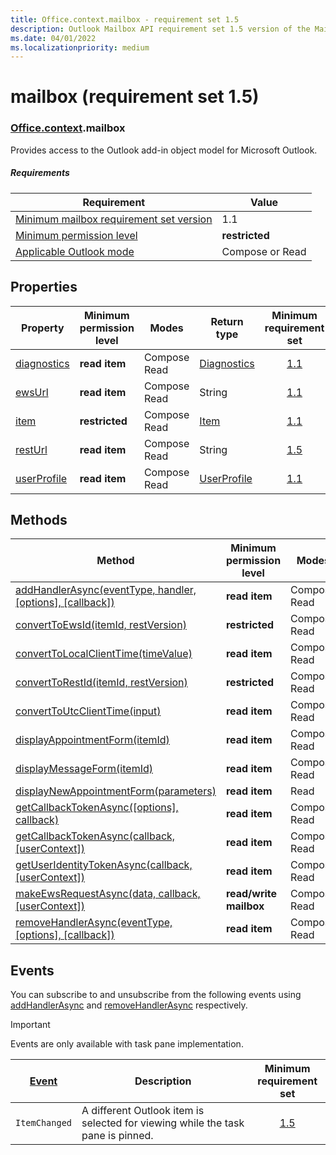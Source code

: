 ```yaml
---
title: Office.context.mailbox - requirement set 1.5
description: Outlook Mailbox API requirement set 1.5 version of the Mailbox object model.
ms.date: 04/01/2022
ms.localizationpriority: medium
---
```


# mailbox (requirement set 1.5)

### [Office](office.md)[.context](office.context.md).mailbox

Provides access to the Outlook add-in object model for Microsoft Outlook.

##### Requirements

|Requirement| Value|
|---|---|
|[Minimum mailbox requirement set version](../outlook-api-requirement-sets.md)| 1.1|
|[Minimum permission level](/office/dev/add-ins/outlook/understanding-outlook-add-in-permissions)| **restricted**|
|[Applicable Outlook mode](/office/dev/add-ins/outlook/outlook-add-ins-overview#extension-points)| Compose or Read|

## Properties

| Property | Minimum<br>permission level | Modes | Return type | Minimum<br>requirement set |
|---|---|---|---|:---:|
| [diagnostics](/javascript/api/outlook/office.mailbox?view=outlook-js-1.5&preserve-view=true#outlook-office-mailbox-diagnostics-member) | **read item** | Compose<br>Read | [Diagnostics](/javascript/api/outlook/office.diagnostics?view=outlook-js-1.5&preserve-view=true) | [1.1](../requirement-set-1.1/outlook-requirement-set-1.1.md) |
| [ewsUrl](/javascript/api/outlook/office.mailbox?view=outlook-js-1.5&preserve-view=true#outlook-office-mailbox-ewsurl-member) | **read item** | Compose<br>Read | String | [1.1](../requirement-set-1.1/outlook-requirement-set-1.1.md) |
| [item](office.context.mailbox.item.md) | **restricted** | Compose<br>Read | [Item](/javascript/api/outlook/office.item?view=outlook-js-1.5&preserve-view=true) | [1.1](../requirement-set-1.1/outlook-requirement-set-1.1.md) |
| [restUrl](/javascript/api/outlook/office.mailbox?view=outlook-js-1.5&preserve-view=true#outlook-office-mailbox-resturl-member) | **read item** | Compose<br>Read | String | [1.5](../requirement-set-1.5/outlook-requirement-set-1.5.md) |
| [userProfile](/javascript/api/outlook/office.mailbox?view=outlook-js-1.5&preserve-view=true#outlook-office-mailbox-userprofile-member) | **read item** | Compose<br>Read | [UserProfile](/javascript/api/outlook/office.userprofile?view=outlook-js-1.5&preserve-view=true) | [1.1](../requirement-set-1.1/outlook-requirement-set-1.1.md) |

## Methods

| Method | Minimum<br>permission level | Modes | Minimum<br>requirement set |
|---|---|---|:---:|
| [addHandlerAsync(eventType, handler, [options], [callback])](/javascript/api/outlook/office.mailbox?view=outlook-js-1.5&preserve-view=true#outlook-office-mailbox-addhandlerasync-member(1)) | **read item** | Compose<br>Read | [1.5](../requirement-set-1.5/outlook-requirement-set-1.5.md) |
| [convertToEwsId(itemId, restVersion)](/javascript/api/outlook/office.mailbox?view=outlook-js-1.5&preserve-view=true#outlook-office-mailbox-converttoewsid-member(1)) | **restricted** | Compose<br>Read | [1.3](../requirement-set-1.3/outlook-requirement-set-1.3.md) |
| [convertToLocalClientTime(timeValue)](/javascript/api/outlook/office.mailbox?view=outlook-js-1.5&preserve-view=true#outlook-office-mailbox-converttolocalclienttime-member(1)) | **read item** | Compose<br>Read | [1.1](../requirement-set-1.1/outlook-requirement-set-1.1.md) |
| [convertToRestId(itemId, restVersion)](/javascript/api/outlook/office.mailbox?view=outlook-js-1.5&preserve-view=true#outlook-office-mailbox-converttorestid-member(1)) | **restricted** | Compose<br>Read | [1.3](../requirement-set-1.3/outlook-requirement-set-1.3.md) |
| [convertToUtcClientTime(input)](/javascript/api/outlook/office.mailbox?view=outlook-js-1.5&preserve-view=true#outlook-office-mailbox-converttoutcclienttime-member(1)) | **read item** | Compose<br>Read | [1.1](../requirement-set-1.1/outlook-requirement-set-1.1.md) |
| [displayAppointmentForm(itemId)](/javascript/api/outlook/office.mailbox?view=outlook-js-1.5&preserve-view=true#outlook-office-mailbox-displayappointmentform-member(1)) | **read item** | Compose<br>Read | [1.1](../requirement-set-1.1/outlook-requirement-set-1.1.md) |
| [displayMessageForm(itemId)](/javascript/api/outlook/office.mailbox?view=outlook-js-1.5&preserve-view=true#outlook-office-mailbox-displaymessageform-member(1)) | **read item** | Compose<br>Read | [1.1](../requirement-set-1.1/outlook-requirement-set-1.1.md) |
| [displayNewAppointmentForm(parameters)](/javascript/api/outlook/office.mailbox?view=outlook-js-1.5&preserve-view=true#outlook-office-mailbox-displaynewappointmentform-member(1)) | **read item** | Read | [1.1](../requirement-set-1.1/outlook-requirement-set-1.1.md) |
| [getCallbackTokenAsync([options], callback)](/javascript/api/outlook/office.mailbox?view=outlook-js-1.5&preserve-view=true#outlook-office-mailbox-getcallbacktokenasync-member(1)) | **read item** | Compose<br>Read | [1.5](../requirement-set-1.5/outlook-requirement-set-1.5.md) |
| [getCallbackTokenAsync(callback, [userContext])](/javascript/api/outlook/office.mailbox?view=outlook-js-1.5&preserve-view=true#outlook-office-mailbox-getcallbacktokenasync-member(2)) | **read item** | Compose<br>Read | [1.3](../requirement-set-1.3/outlook-requirement-set-1.3.md)<br>[1.1](../requirement-set-1.1/outlook-requirement-set-1.1.md) |
| [getUserIdentityTokenAsync(callback, [userContext])](/javascript/api/outlook/office.mailbox?view=outlook-js-1.5&preserve-view=true#outlook-office-mailbox-getuseridentitytokenasync-member(1)) | **read item** | Compose<br>Read | [1.1](../requirement-set-1.1/outlook-requirement-set-1.1.md) |
| [makeEwsRequestAsync(data, callback, [userContext])](/javascript/api/outlook/office.mailbox?view=outlook-js-1.5&preserve-view=true#outlook-office-mailbox-makeewsrequestasync-member(1)) | **read/write mailbox** | Compose<br>Read | [1.1](../requirement-set-1.1/outlook-requirement-set-1.1.md) |
| [removeHandlerAsync(eventType, [options], [callback])](/javascript/api/outlook/office.mailbox?view=outlook-js-1.5&preserve-view=true#outlook-office-mailbox-removehandlerasync-member(1)) | **read item** | Compose<br>Read | [1.5](../requirement-set-1.5/outlook-requirement-set-1.5.md) |

## Events

You can subscribe to and unsubscribe from the following events using [addHandlerAsync](/javascript/api/outlook/office.mailbox?view=outlook-js-1.5&preserve-view=true#outlook-office-mailbox-addhandlerasync-member(1)) and [removeHandlerAsync](/javascript/api/outlook/office.mailbox?view=outlook-js-1.5&preserve-view=true#outlook-office-mailbox-removehandlerasync-member(1)) respectively.

> [!IMPORTANT]
> Events are only available with task pane implementation.

| [Event](/javascript/api/office/office.eventtype?view=outlook-js-1.5&preserve-view=true) | Description | Minimum<br>requirement set |
|---|---|:---:|
|`ItemChanged`| A different Outlook item is selected for viewing while the task pane is pinned. | [1.5](../requirement-set-1.5/outlook-requirement-set-1.5.md) |
